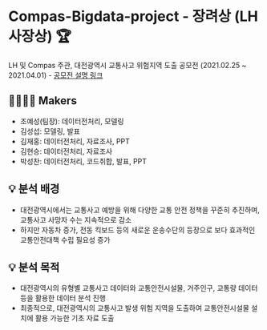 # Compas-Bigdata-project - 장려상 (LH 사장상) 🏆
LH 및 Compas 주관, 대전광역시 교통사고 위험지역 도출 공모전 (2021.02.25 ~ 2021.04.01) - [공모전 설명 링크](https://compas.lh.or.kr/subj/past/info?subjNo=SBJ_2102_003)

## 👨‍👨‍👧‍👧 Makers
- 조예성(팀장): 데이터전처리, 모델링
- 김성섭: 모델링, 발표
- 김재홍: 데이터전처리, 자료조사, PPT
- 김현승: 데이터전처리, 자료조사
- 박성찬: 데이터전처리, 코드취합, 발표, PPT

## 💡 분석 배경
- 대전광역시에서는 교통사고 예방을 위해 다양한 교통 안전 정책을 꾸준히 추진하며, 교통사고 사망자 수는 지속적으로 감소
- 하지만 자동차 증가, 전동 킥보드 등의 새로운 운송수단의 등장으로 보다 효과적인 교통안전대책 수립 필요성 증가

## 💡 분석 목적
- 대전광역시의 유형별 교통사고 데이터와 교통안전시설물, 거주인구, 교통량 데이터 등을 활용한 데이터 분석 진행
- 최종적으로, 대전광역시의 교통사고 발생 위험 지역을 도출하여 교통안전시설물 설치에 활용 가능한 기초 자료 도출

